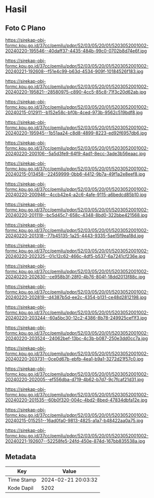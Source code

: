 # Hasil

## Foto C Plano

https://sirekap-obj-formc.kpu.go.id/37cc/pemilu/pdpr/52/03/05/20/01/5203052001002-20240220-195546--40daff37-4435-484b-99c0-0702b8d74e6f.jpg

https://sirekap-obj-formc.kpu.go.id/37cc/pemilu/pdpr/52/03/05/20/01/5203052001002-20240221-192608--f51e4c99-b63d-4534-909f-10184526f183.jpg

https://sirekap-obj-formc.kpu.go.id/37cc/pemilu/pdpr/52/03/05/20/01/5203052001002-20240220-195821--28580975-c890-4cc5-85c8-71f3c20d62ab.jpg

https://sirekap-obj-formc.kpu.go.id/37cc/pemilu/pdpr/52/03/05/20/01/5203052001002-20240215-012911--b152e58c-bf0b-4ced-973b-9562c519bdf8.jpg

https://sirekap-obj-formc.kpu.go.id/37cc/pemilu/pdpr/52/03/05/20/01/5203052001002-20240220-195945--1b51aa24-c8d8-4899-8223-ed92f6957db6.jpg

https://sirekap-obj-formc.kpu.go.id/37cc/pemilu/pdpr/52/03/05/20/01/5203052001002-20240220-200106--5a5d3fe9-64f9-4ad1-8ecc-3ade3b56eaac.jpg

https://sirekap-obj-formc.kpu.go.id/37cc/pemilu/pdpr/52/03/05/20/01/5203052001002-20240215-013458--22459999-0bb6-4412-9b7a-49f1a2e8eef8.jpg

https://sirekap-obj-formc.kpu.go.id/37cc/pemilu/pdpr/52/03/05/20/01/5203052001002-20240220-200946--4ccb42e4-a2c6-4afe-9115-a6bedcd85b10.jpg

https://sirekap-obj-formc.kpu.go.id/37cc/pemilu/pdpr/52/03/05/20/01/5203052001002-20240220-201119--bc5d45c7-658c-4348-8bd0-322bbe421568.jpg

https://sirekap-obj-formc.kpu.go.id/37cc/pemilu/pdpr/52/03/05/20/01/5203052001002-20240220-201318--77b45135-1a25-4443-9335-5ae15f9ea18d.jpg

https://sirekap-obj-formc.kpu.go.id/37cc/pemilu/pdpr/52/03/05/20/01/5203052001002-20240220-202325--01c12c62-466c-4df5-b537-6a7241cf236e.jpg

https://sirekap-obj-formc.kpu.go.id/37cc/pemilu/pdpr/52/03/05/20/01/5203052001002-20240220-202630--ce958b3f-28f0-4b76-804f-18dd2013f88c.jpg

https://sirekap-obj-formc.kpu.go.id/37cc/pemilu/pdpr/52/03/05/20/01/5203052001002-20240220-202819--d4387b5d-ee2c-4354-b131-ce48d2812198.jpg

https://sirekap-obj-formc.kpu.go.id/37cc/pemilu/pdpr/52/03/05/20/01/5203052001002-20240220-203244--60a5bc30-12c2-4386-8b78-249925cef1f3.jpg

https://sirekap-obj-formc.kpu.go.id/37cc/pemilu/pdpr/52/03/05/20/01/5203052001002-20240220-203524--24062bef-13bc-4c3b-b087-250e3dd0cc7a.jpg

https://sirekap-obj-formc.kpu.go.id/37cc/pemilu/pdpr/52/03/05/20/01/5203052001002-20240220-203731--0ce0d67b-ebfb-4ea1-b9a1-3272d21f57c0.jpg

https://sirekap-obj-formc.kpu.go.id/37cc/pemilu/pdpr/52/03/05/20/01/5203052001002-20240220-202005--ef556dba-d719-4b62-b7d7-9c7fcaf21d31.jpg

https://sirekap-obj-formc.kpu.go.id/37cc/pemilu/pdpr/52/03/05/20/01/5203052001002-20240220-201535--60b0f320-004c-4bd2-8bed-47834dbfa12e.jpg

https://sirekap-obj-formc.kpu.go.id/37cc/pemilu/pdpr/52/03/05/20/01/5203052001002-20240215-015251--16ad0fa0-9813-4825-a1a7-b48422aa0a75.jpg

https://sirekap-obj-formc.kpu.go.id/37cc/pemilu/pdpr/52/03/05/20/01/5203052001002-20240221-192607--52258fe5-24fd-450e-874d-167bb835538a.jpg


## Metadata

| Key        | Value               |
| ---------- | ------------------- |
| Time Stamp | 2024-02-21 20:03:32 |
| Kode Dapil | 5202                |



